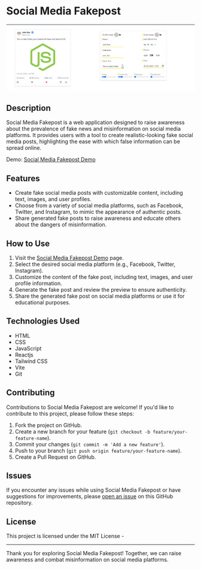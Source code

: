 # Social Media Fakepost

![alt text](image.png)

## Description

Social Media Fakepost is a web application designed to raise awareness about the prevalence of fake news and misinformation on social media platforms. It provides users with a tool to create realistic-looking fake social media posts, highlighting the ease with which false information can be spread online.

Demo: [Social Media Fakepost Demo](https://rsingh1996.github.io/social-media-fakepost/)

## Features

- Create fake social media posts with customizable content, including text, images, and user profiles.
- Choose from a variety of social media platforms, such as Facebook, Twitter, and Instagram, to mimic the appearance of authentic posts.
- Share generated fake posts to raise awareness and educate others about the dangers of misinformation.

## How to Use

1. Visit the [Social Media Fakepost Demo](https://rsingh1996.github.io/social-media-fakepost/) page.
2. Select the desired social media platform (e.g., Facebook, Twitter, Instagram).
3. Customize the content of the fake post, including text, images, and user profile information.
4. Generate the fake post and review the preview to ensure authenticity.
5. Share the generated fake post on social media platforms or use it for educational purposes.

## Technologies Used

- HTML
- CSS
- JavaScript
- Reactjs
- Tailwind CSS
- Vite
- Git

## Contributing

Contributions to Social Media Fakepost are welcome! If you'd like to contribute to this project, please follow these steps:

1. Fork the project on GitHub.
2. Create a new branch for your feature (`git checkout -b feature/your-feature-name`).
3. Commit your changes (`git commit -m 'Add a new feature'`).
4. Push to your branch (`git push origin feature/your-feature-name`).
5. Create a Pull Request on GitHub.

## Issues

If you encounter any issues while using Social Media Fakepost or have suggestions for improvements, please [open an issue](https://github.com/rsingh1996/social-media-fakepost/issues) on this GitHub repository.

## License

This project is licensed under the MIT License -

---

Thank you for exploring Social Media Fakepost! Together, we can raise awareness and combat misinformation on social media platforms.
